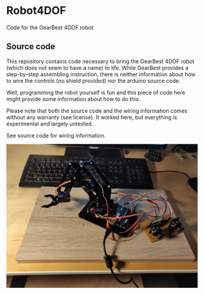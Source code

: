 # Robot4DOF
Code for the GearBest 4DOF robot

## Source code

This repository contains code necessary to bring the GearBest 4DOF robot (which does not seem to have a name) to life. 
While GearBest provides a step-by-step assembling instruction, there is neither information about how to wire the
controls (no shield provided) nor the arduino source code.

Well, programming the robot yourself is fun and this piece of code here might provide some information about how to do this.

Please note that both the source code and the wiring information comes without any warranty (see license). It worked here, 
but everything is experimental and largely untested.

See source code for wiring information.

![Image of assembled robot](assets/robot.jpg)
